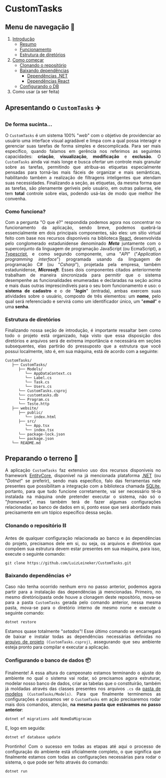 # CustomTasks

## Menu de navegação 📍
1. [Introdução](#apresentando-o-customtasks-%EF%B8%8F)
   - [Resumo](#de-forma-sucinta)
   - [Funcionamento](#como-funciona)
   - [Estrutura de diretórios](#estrutura-de-diretórios)
3. [Como começar](#preparando-o-terreno-)
   - [Clonando o repositório](#clonando-o-repositório-%EF%B8%8F)
   - [Baixando dependências](#baixando-dependências-%EF%B8%8F)
     - [Dependências .NET](.)
     - [Dependências React](.)
   - [Configurando o DB](#configurando-o-banco-de-dados-)
4. Como usar (a ser feita)

## Apresentando o `CustomTasks` ✈️

### De forma sucinta...
<p align="justify">
O <code>CustomTasks</code> é um sistema 100% "<em>web</em>" com o objetivo de providenciar ao usuário uma interface visual agradável e limpa com a qual possa interagir e gerenciar suas tarefas de forma simples e descomplicada. Para ser mais específico, quando falamos em gerência nos referimos as seguintes capacidades: <strong>criação</strong>, <strong>visualização</strong>, <strong>modificação</strong> e <strong>exclusão</strong>. O <code>CustomTasks</code> ainda vai mais longe e busca ofertar um controle mais granular sobre as tarefas, permitindo que atribua-as etiquetas especialmente pensadas para torná-las mais fáceis de organizar e mais semânticas, habilitando também a realização de filtragens inteligentes que atendam suas necessidades. Finalizando a seção, as etiquetas, da mesma forma que as tarefas, são plenamente geríveis pelo usuário, em outras palavras, ele tem <strong>total</strong> controle sobre elas, podendo usá-las de modo que melhor lhe convenha.
</p>

### Como funciona?
<p align="justify">
Com a pergunta "O que é?" respondida podemos agora nos concentrar no funcionamento da aplicação, sendo breve, podemos quebrá-la essencialmente em dois principais componentes, são eles: um sítio virtual feito com base nos recursos disponíveis na biblioteca <a href="https://react.dev/">React</a>, desenvolvida pelo conglomerado estadunidense denominado <strong><em>Meta</em></strong> juntamente com o superconjunto da linguagem de programação JavaScript (ou EcmaScript), a <a href="https://www.typescriptlang.org/">Typescript</a>, e como segundo componente, uma "<em>API</em>" ("<em>Application programming interface</em>") programada usando da linguagem de programação C# (ou "<em>Csharp</em>"), projetada pela empresa, também estadunidense, <strong><em>Microsoft</em></strong>. Esses dois componentes citados anteriormente trabalham de maneira sincronizada para permitir que o sistema desempenhe as funcionalidades enumeradas e declaradas na seção acima e mais duas outras imprescindíveis para o seu bom funcionamento e uso: o <strong> sistema de cadastro</strong> e o de "<strong><em>login</em></strong>" (entrada), ambas exercem suas atividades sobre o usuário, composto de  três elementos: um <strong>nome</strong>, pelo qual será referenciado e servirá como um identificador único, um "<strong><em>email</em></strong>" e uma <strong>senha</strong>.
</p>

### Estrutura de diretórios
<p align="justify">
Finalizando nossa seção de introdução, é importante ressaltar bem como todo o projeto está organizado, haja visto que essa disposição dos diretórios e arquivos será de extrema importância e necessária em seções subsequentes, elas partirão do pressuposto que a estrutura que você possui localmente, isto é, em sua máquina, está de acordo com a seguinte:
</p>

```
CustomTasks/ 
   ├── CustomTasks/ 
      ├── Models/ 
         └── AppDataContext.cs
         └── Label.cs
         └── Task.cs
         └── Users.cs
      └── CustomTasks.csproj
      └── customtasks.db
      └── Program.cs
      └── Teste.http
   ├── website/ 
      ├── public/ 
         └── index.html
      ├── src/
         └── App.tsx
         └── index.tsx
      └── package-lock.json
      └── package.json
   └── README.md
```

## Preparando o terreno 🌱
<p align="justify">
A aplicação <code>CustomTasks</code> faz extensivo uso dos recursos disponíveis no framework <a href="https://learn.microsoft.com/pt-br/aspnet/entity-framework">EntityCore</a>, disponível na já mencionada plataforma <a href="https://dotnet.microsoft.com/pt-br">.NET</a> (ou "<em>Dotnet</em>" se preferir), sendo mais específico, falo das ferramentas nele presentes que possibilitam a integração com a biblioteca chamada <a href="https://www.sqlite.org/">SQLite</a>, portanto, para que tudo funcione corretamente, vai ser necessário tê-la instalada na máquina onde pretender executar o sistema, não só o "<em>framework</em>", mas também terá de fazer algumas configurações relacionadas ao banco de dados em si, ponto esse que será abordado mais precisamente em um tópico específico dessa seção.
</p>

### Clonando o repositório ⛓️
<p align="justify">
Antes de qualquer configuração relacionada ao banco e às dependências do projeto, precisamos dele em si, ou seja, os arquivos e diretórios que compõem sua estrutura devem estar presentes em sua máquina, para isso, execute o seguinte comando:
</p>

```
git clone https://github.com/LuizLeineker/CustomTasks.git
```

### Baixando dependências ↩️
<p align="justify">
Caso não tenha ocorrido nenhum erro no passo anterior, podemos agora partir para a instalação das dependências já mencionadas. Primeiro, no mesmo diretório/pasta onde houve a clonagem deste repositório, mova-se para a pasta <code>CustomTasks</code> gerada pelo comando anterior, nessa mesma pasta, mova-se para o diretório interno de mesmo nome e execute o seguinte comando:
</p>

```
dotnet restore
```

<p align="justify">
Estamos quase totalmente "<em>setados</em>"! Esse último comando se encarregará de baixar e instalar todas as dependências necessárias definidas no <a href="https://github.com/LuizLeineker/CustomTasks/blob/main/CustomTasks/CustomTasks.csproj">arquivo de projeto</a> <code>(CustomTasks.csproj)</code>, assegurando que seu ambiente esteja pronto para compilar e executar a aplicação.
</p>

### Configurando o banco de dados 📦
<p align="justify">
Finalmente! A essa altura do campeonato estamos terminando o ajuste do ambiente no qual o sistema vai rodar, só precisamos agora estruturar, modelar nosso banco de dados, criar as tabelas que o constituirão, também já moldadas através das classes presentes nos arquivos <code>.cs</code> da <a href="https://github.com/LuizLeineker/CustomTasks/tree/main/CustomTasks/Models">pasta de modelos</a> <code>(CustomTasks/Models)</code>. Para que finalmente terminemos as configurações e possamos ver o <code>CustomTasks</code> em ação precisaremos rodar mais dois comandos, atenção, <strong>na mesma pasta que estávamos no passo anterior</strong>:
</p>

```
dotnet ef migrations add NomeDaMigracao
```

E, logo em seguida:

```
dotnet ef database update
```

<p align="justify">
Prontinho! Com o sucesso em todas as etapas até aqui o processo de configuração do ambiente está oficialmente completo, o que significa que finalmente estamos com todas as configurações necessárias para rodar o sistema, o que pode ser feito através do comando:
</p>

```
dotnet run
```
